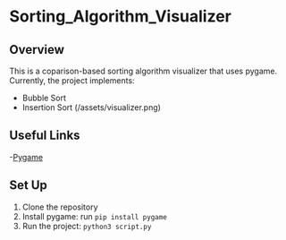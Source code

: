 # Sorting_Algorithm_Visualizer

## Overview
This is a coparison-based sorting algorithm visualizer that uses pygame. 
Currently, the project implements:
- Bubble Sort
- Insertion Sort
(/assets/visualizer.png)

## Useful Links
-[Pygame](https://www.pygame.org/news)

## Set Up
1. Clone the repository
2. Install pygame: run `pip install pygame`
3. Run the project: `python3 script.py`

